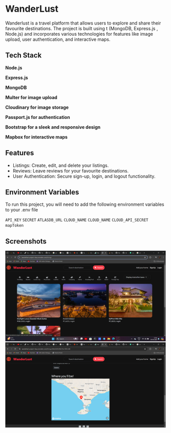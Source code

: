 
# WanderLust

Wanderlust is a travel platform that allows users to explore and share their favourite destinations. The project is built using t (MongoDB, Express.js , Node.js) and incorporates various technologies for features like image upload, user authentication, and interactive maps.


## Tech Stack

**Node.js**

**Express.js**

**MongoDB**

**Multer for image upload**

**Cloudinary for image storage**

**Passport.js for authentication**

**Bootstrap for a sleek and responsive design**

**Mapbox for interactive maps**

## Features

- Listings: Create, edit, and delete your listings.
- Reviews: Leave reviews for your favourite destinations.
- User Authentication: Secure sign-up, login, and logout functionality.


## Environment Variables

To run this project, you will need to add the following environment variables to your .env file

`API_KEY`
`SECRET`
`ATLASDB_URL`
`CLOUD_NAME`
`CLOUD_NAME`
`CLOUD_API_SECRET`
`mapToken`

## Screenshots

![App Screenshot](https://github.com/HRXHarshal/WanderLust/blob/main/Screenshots/Screenshot%202024-06-19%20170623.png?raw=true)
![App Screenshot](https://github.com/HRXHarshal/WanderLust/blob/main/Screenshots/Screenshot%202024-06-19%20171909.png?raw=true)


